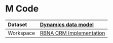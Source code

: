 



# M Code

|Dataset|[Dynamics data model](./../Dynamics-data-model.md)|
| :--- | :--- |
|Workspace|[RBNA CRM Implementation](../../Workspaces/RBNA-CRM-Implementation.md)|
